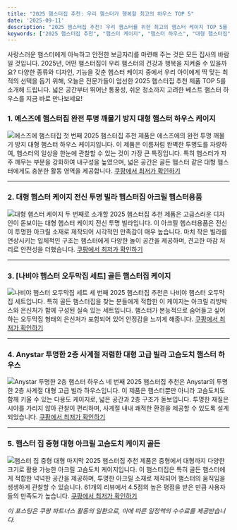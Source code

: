 ```yaml
---
title: "2025 햄스터집 추천: 우리 햄스터가 행복할 최고의 하우스 TOP 5"
date: '2025-09-11'
description: "2025 햄스터집 추천! 우리 햄스터를 위한 최고의 햄스터 케이지 TOP 5를 만나보세요. 투명, 대형, 깨물기 방지 등 전문가가 엄선한 베스트 햄스터 하우스 비교."
keywords: ["2025 햄스터집 추천", "햄스터 케이지", "햄스터 하우스", "대형 햄스터집", "골든 햄스터집", "투명 햄스터집", "햄스터 용품", "햄스터 집"]
---
```


사랑스러운 햄스터에게 아늑하고 안전한 보금자리를 마련해 주는 것은 모든 집사의 바람일 것입니다. 2025년, 어떤 햄스터집이 우리 햄스터의 건강과 행복을 지켜줄 수 있을까요? 다양한 종류와 디자인, 기능을 갖춘 햄스터 케이지 중에서 우리 아이에게 딱 맞는 최적의 선택을 돕기 위해, 오늘은 전문가들이 엄선한 2025 햄스터집 추천 제품 TOP 5를 소개해 드립니다. 넓은 공간부터 뛰어난 통풍성, 쉬운 청소까지 고려한 베스트 햄스터 하우스를 지금 바로 만나보세요!

### 1. 에스즈에 햄스터집 완전 투명 깨물기 방지 대형 햄스터 하우스 케이지
![에스즈에 햄스터집](https://thumbnail.coupangcdn.com/thumbnails/remote/492x492ex/image/vendor_inventory/e779/498a45766ec08354bd45611df31fd33209dd7c7da0b39b10b68a0412c56c.jpg)
첫 번째 2025 햄스터집 추천 제품은 에스즈에의 완전 투명 깨물기 방지 대형 햄스터 하우스 케이지입니다. 이 제품은 이름처럼 완벽한 투명도를 자랑하여, 햄스터의 일상을 한눈에 관찰할 수 있는 것이 가장 큰 특징입니다. 특히 햄스터가 자주 깨무는 부분을 강화하여 내구성을 높였으며, 넓은 공간은 골든 햄스터 같은 대형 햄스터에게도 충분한 활동 영역을 제공합니다.
<a href="https://link.coupang.com/a/cQaegr" target="_blank" rel="noopener sponsored">쿠팡에서 최저가 확인하기</a>

---
### 2. 대형 햄스터 케이지 전신 투명 빌라 햄스터집 아크릴 햄스터용품
![대형 햄스터 케이지](https://thumbnail.coupangcdn.com/thumbnails/remote/492x492ex/image/vendor_inventory/3bbc/29d2648d0dd47655d2576c2298ebe35d16fb0ca25d86a11da9a9a5194f18.jpg)
두 번째로 소개할 2025 햄스터집 추천 제품은 고급스러운 디자인이 돋보이는 대형 햄스터 케이지 전신 투명 빌라입니다. 이 아크릴 햄스터용품은 전신이 투명한 아크릴 소재로 제작되어 시각적인 만족감이 매우 높습니다. 마치 작은 빌라를 연상시키는 입체적인 구조는 햄스터에게 다양한 놀이 공간을 제공하며, 견고한 마감 처리로 안전성을 더했습니다.
<a href="https://link.coupang.com/a/cQaenn" target="_blank" rel="noopener sponsored">쿠팡에서 최저가 확인하기</a>

---
### 3. [나비야 햄스터 오두막집 세트] 골든 햄스터집 케이지
![나비야 햄스터 오두막집 세트](https://thumbnail.coupangcdn.com/thumbnails/remote/492x492ex/image/vendor_inventory/d9f5/c81a9b64d67a7a2b8937c837c95797345f8ab23e4a333cb29dc7a14489df.jpg)
세 번째 2025 햄스터집 추천은 나비야 햄스터 오두막집 세트입니다. 특히 골든 햄스터집을 찾는 분들에게 적합한 이 케이지는 아크릴 리빙박스와 은신처가 함께 구성된 실속 있는 세트입니다. 햄스터가 본능적으로 숨어들고 싶어하는 오두막집 형태의 은신처가 포함되어 있어 안정감을 느끼게 해줍니다.
<a href="https://link.coupang.com/a/cQaes6" target="_blank" rel="noopener sponsored">쿠팡에서 최저가 확인하기</a>

---
### 4. Anystar 투명한 2층 사계절 저렴한 대형 고급 빌라 고슴도치 햄스터 하우스
![Anystar 투명한 2층 햄스터 하우스](https://thumbnail.coupangcdn.com/thumbnails/remote/492x492ex/image/vendor_inventory/85de/32df873d9907d4d43785a5d2715bbb31e0c5a05fbcb72935a4c259c28c75.jpg)
네 번째 2025 햄스터집 추천은 Anystar의 투명한 2층 사계절 대형 고급 빌라 하우스입니다. 이 제품은 햄스터뿐만 아니라 고슴도치도 함께 키울 수 있는 다용도 케이지로, 넓은 공간과 2층 구조가 돋보입니다. 투명한 재질은 시야를 가리지 않아 관찰이 편리하며, 사계절 내내 쾌적한 환경을 제공할 수 있도록 설계되었습니다.
<a href="https://link.coupang.com/a/cQao16" target="_blank" rel="noopener sponsored">쿠팡에서 최저가 확인하기</a>

---
### 5. 햄스터 집 중형 대형 아크릴 고슴도치 케이지 골든
![햄스터 집 중형 대형](https://thumbnail.coupangcdn.com/thumbnails/remote/492x492ex/image/vendor_inventory/d1d2/05d382aeb84e6e474da592ba71ebf5649764e23b71630f536b2244999aa5.jpg)
마지막 2025 햄스터집 추천 제품은 중형에서 대형까지 다양한 크기로 활용 가능한 아크릴 고슴도치 케이지입니다. 이 햄스터집은 특히 골든 햄스터에게 적합한 넉넉한 공간을 제공하며, 투명한 아크릴 소재로 제작되어 햄스터의 움직임을 생생하게 관찰할 수 있습니다. 61개의 리뷰에서 4.5점의 높은 평점을 받은 만큼 사용자들의 만족도가 높습니다.
<a href="https://link.coupang.com/a/cQaprt" target="_blank" rel="noopener sponsored">쿠팡에서 최저가 확인하기</a>

*이 포스팅은 쿠팡 파트너스 활동의 일환으로, 이에 따른 일정액의 수수료를 제공받습니다.*
